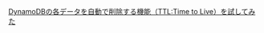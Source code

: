 [DynamoDBの各データを自動で削除する機能（TTL:Time to Live）を試してみた](https://dev.classmethod.jp/articles/try-dynamodb-ttl/)

